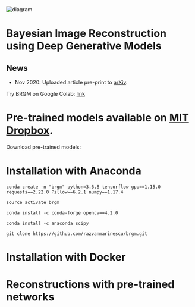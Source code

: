 
&nbsp;
&nbsp;
&nbsp;
&nbsp;
&nbsp;

![diagram](https://i.imgur.com/Nb0123s.png)



# Bayesian Image Reconstruction using Deep Generative Models

## News

* Nov 2020: Uploaded article pre-print to [arXiv](https://arxiv.org/abs/2012.04567).


Try BRGM on Google Colab: [link](insert-link-here)

# Pre-trained models available on [MIT Dropbox](https://www.dropbox.com/sh/0rj092juxauivzv/AABQoEfvM96u1ehzqYgQoD5Va?dl=0).

Download pre-trained models: 



# Installation with Anaconda

```
conda create -n "brgm" python=3.6.8 tensorflow-gpu==1.15.0 requests==2.22.0 Pillow==6.2.1 numpy==1.17.4 
```

```
source activate brgm
```

```
conda install -c conda-forge opencv==4.2.0
```

```
conda install -c anaconda scipy
```

```
git clone https://github.com/razvanmarinescu/brgm.git 
```

# Installation with Docker


# Reconstructions with pre-trained networks


